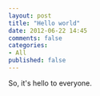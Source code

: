 ```yaml
---
layout: post
title: "Hello world"
date: 2012-06-22 14:45
comments: false
categories: 
- All
published: false
---
```


So, it's hello to everyone.